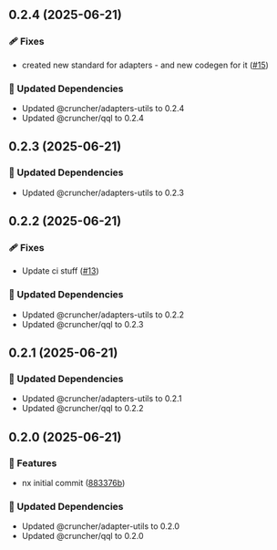 ## 0.2.4 (2025-06-21)

### 🩹 Fixes

- created new standard for adapters - and new codegen for it ([#15](https://github.com/IamShobe/cruncher/pull/15))

### 🧱 Updated Dependencies

- Updated @cruncher/adapters-utils to 0.2.4
- Updated @cruncher/qql to 0.2.4

## 0.2.3 (2025-06-21)

### 🧱 Updated Dependencies

- Updated @cruncher/adapters-utils to 0.2.3

## 0.2.2 (2025-06-21)

### 🩹 Fixes

- Update ci stuff ([#13](https://github.com/IamShobe/cruncher/pull/13))

### 🧱 Updated Dependencies

- Updated @cruncher/adapters-utils to 0.2.2
- Updated @cruncher/qql to 0.2.3

## 0.2.1 (2025-06-21)

### 🧱 Updated Dependencies

- Updated @cruncher/adapters-utils to 0.2.1
- Updated @cruncher/qql to 0.2.2

## 0.2.0 (2025-06-21)

### 🚀 Features

- nx initial commit ([883376b](https://github.com/IamShobe/cruncher/commit/883376b))

### 🧱 Updated Dependencies

- Updated @cruncher/adapter-utils to 0.2.0
- Updated @cruncher/qql to 0.2.0